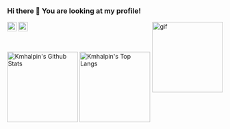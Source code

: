 ### Hi there 👋 You are looking at my profile!

<img align="right" alt="gif" height="165" src="https://64.media.tumblr.com/54a945edd2641e20859d6f6537cd7423/tumblr_pwa4bogz4N1qze3hdo2_r1_500.gifv" />

[<img alt="kmhalvin | LinkedIn" height="22" src="https://raw.githubusercontent.com/peterthehan/peterthehan/master/assets/linkedin.svg" />](https://www.linkedin.com/in/kmhalvin/)
[<img alt="Twitter" height="22" src="https://raw.githubusercontent.com/peterthehan/peterthehan/master/assets/twitter.svg" />](https://twitter.com/)

<br clear="left">

<p>
  <img alt="Kmhalpin's Github Stats" height="165" src="https://github-readme-stats.vercel.app/api?username=kmhalpin&count_private=true&show_icons=true&include_all_commits=true&theme=tokyonight&hide_border=true" />
  <img alt="Kmhalpin's Top Langs" height="165" src="https://github-readme-stats.vercel.app/api/top-langs/?username=kmhalpin&hide=TeX&layout=compact&theme=tokyonight&hide_border=true&langs_count=8" />
</p>
